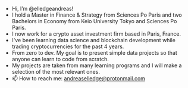 - Hi, I’m @elledgeandreas!
- I hold a Master in Finance & Strategy from Sciences Po Paris and two Bachelors in Economy from Keio University Tokyo and Sciences Po Paris.
- I now work for a crypto asset investment firm based in Paris, France.
- I've been learning data science and blockchain development while trading cryptocurrencies for the past 4 years.
- From zero to dev. My goal is to present simple data projects so that anyone can learn to code from scratch.
- My projects are taken from many learning programs and I will make a selection of the most relevant ones.
- 📫 How to reach me: andreaselledge@protonmail.com

<!---
elledgeandreas/elledgeandreas is a ✨ special ✨ repository because its `README.md` (this file) appears on your GitHub profile.
You can click the Preview link to take a look at your changes.
--->
